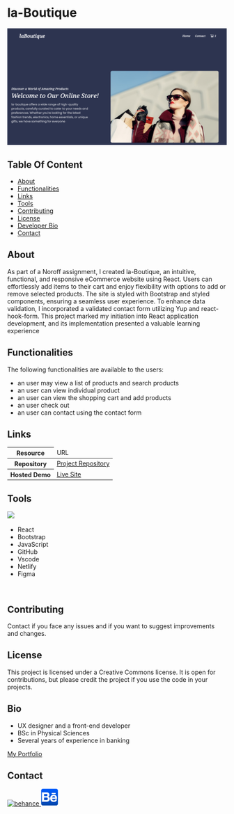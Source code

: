 # la-Boutique

![Homepage Preview](images/homepage.png)

## Table Of Content

- [About](#about)
- [Functionalities](#functionalities)
- [Links](#links)
- [Tools](#tools)
- [Contributing](#contributing)
- [License](#license)
- [Developer Bio](#bio)
- [Contact](#contact)

## About
As part of a Noroff assignment, I created la-Boutique, an intuitive, functional, and responsive eCommerce website using React. Users can effortlessly add items to their cart and enjoy flexibility with options to add or remove selected products. The site is styled with Bootstrap and styled components, ensuring a seamless user experience. To enhance data validation, I incorporated a validated contact form utilizing Yup and react-hook-form. This project marked my initiation into React application development, and its implementation presented a valuable learning experience


## Functionalities

The following functionalities are available to the users:

- an user may view a list of products and search products
- an user can view individual product
- an user can view the shopping cart and add products
- an user check out
- an user can contact using the contact form

## Links

<table>
  <thead>
    <tr>
      <th>Resource</th>
      <td>URL</td>
    </tr>
  </thead>
  <tbody>
    <tr>
      <th>Repository</th>
      <td><a href="https://github.com/sayeda-chattopadhyay/holidaze">Project Repository</a></td>
    </tr>
    <tr>
      <th>Hosted Demo</th>
      <td><a href="https://ornate-flan-63ec17.netlify.app/">Live Site</a></td>
    </tr>
  </tbody>
</table>

## Tools

<img src="https://skillicons.dev/icons?i=react,bootstrap,js,github,vscode,netlify,figma"/>

- React
- Bootstrap
- JavaScript
- GitHub
- Vscode
- Netlify
- Figma



</br>



## Contributing

Contact if you face any issues and if you want to suggest improvements and changes.

## License

This project is licensed under a Creative Commons license. It is open for contributions, but please credit the project if you use the code in your projects.

## Bio

- UX designer and a front-end developer
- BSc in Physical Sciences
- Several years of experience in banking

<a href="https://endearing-froyo-04825b.netlify.app/">My Portfolio</a>

## Contact

<a href="https://www.linkedin.com/in/sayeda-chattopadhyay-7b33ba156/" target="_blank"> <img src="https://user-images.githubusercontent.com/83353551/195984318-dc867bbc-1288-4872-ba34-e6a4a7700535.png" alt="behance" width="40" height="40"/> </a> <a href="https://www.behance.net/gallery/111339401/UX-Portfolio" target="_blank"> <img src="https://github.com/devicons/devicon/blob/master/icons/behance/behance-original.svg" alt="behance" width="40" height="40"/> </a>
